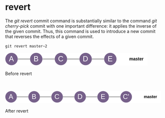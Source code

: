 # revert

<div grid="~ cols-2 gap-4" class="justify-items-left mt-10">

<div>

The *git revert* commit command is substantially similar to the command *git cherry-pick* commit with one important difference: it applies the inverse of the given commit. Thus, this command is used to introduce a new commit that reverses the effects of a given commit.

```shell {monaco}
git revert master~2
```

</div>

<div class="text-center mt-5">

<img src="/git-revert1.png" class="w-85">

Before revert

<br/>
<br/>

<img src="/git-revert2.png" class="w-100">

After revert

</div>

</div>